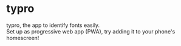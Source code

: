 # typro
typro, the app to identify fonts easily. <br>
Set up as progressive web app (PWA), try adding it to your phone's homescreen! <br>
